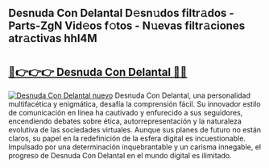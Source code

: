## Desnuda Con Delantal D𝚎sn𝚞dos filtr𝚊dos - Parts-ZgN Vid𝚎os f𝚘tos - N𝚞evas filtr𝚊ciones atr𝚊ctivas hhI4M

# <h2><a href="http://mb34ji2.tromn.icu/?c=Desnuda+Con+Delantal">🔗👉👉👉 Desnuda Con Delantal 🔗🔗</a></h2>

[![Desnuda Con Delantal nuevo](https://i.imgur.com/pEAQMta.gif)](http://mb34ji2.tromn.icu/?c=Desnuda+Con+Delantal)
Desnuda Con Delantal, una personalidad multifacética y enigmática, desafía la comprensión fácil. Su innovador estilo de comunicación en línea ha cautivado y enfurecido a sus seguidores, encendiendo debates sobre ética, autorrepresentación y la naturaleza evolutiva de las sociedades virtuales. Aunque sus planes de futuro no están claros, su papel en la redefinición de la esfera digital es incuestionable. Impulsado por una determinación inquebrantable y un carisma innegable, el progreso de Desnuda Con Delantal en el mundo digital es ilimitado.
